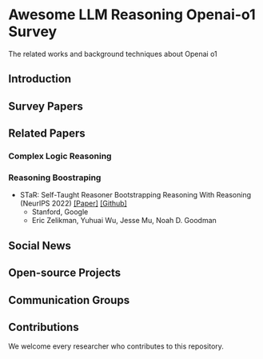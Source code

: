 # Awesome LLM Reasoning Openai-o1 Survey
The related works and background techniques about Openai o1


## Introduction


## Survey Papers


## Related Papers

### Complex Logic Reasoning



### Reasoning Boostraping

- STaR: Self-Taught Reasoner Bootstrapping Reasoning With Reasoning (NeurIPS 2022) [[Paper]](https://papers.nips.cc/paper_files/paper/2022/file/639a9a172c044fbb64175b5fad42e9a5-Paper-Conference.pdf) [[Github]](https://github.com/ezelikman/STaR)
  - Stanford, Google
  - Eric Zelikman, Yuhuai Wu, Jesse Mu, Noah D. Goodman


## Social News



## Open-source Projects



## Communication Groups


## Contributions

We welcome every researcher who contributes to this repository.
